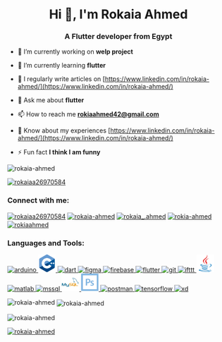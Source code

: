 <h1 align="center">Hi 👋, I'm Rokaia Ahmed</h1>
<h3 align="center">A Flutter developer from Egypt</h3>


- 🔭 I’m currently working on **welp project**

- 🌱 I’m currently learning **flutter**

- 📝 I regularly write articles on [https://www.linkedin.com/in/rokaia-ahmed/](https://www.linkedin.com/in/rokaia-ahmed/)

- 💬 Ask me about **flutter**

- 📫 How to reach me **rokiaahmed42@gmail.com**

- 📄 Know about my experiences [https://www.linkedin.com/in/rokaia-ahmed/](https://www.linkedin.com/in/rokaia-ahmed/)

- ⚡ Fun fact **I think I am funny**

 <p align="left"> <img src="https://komarev.com/ghpvc/?username=rokaia-ahmed&label=Profile%20views&color=0e75b6&style=flat" alt="rokaia-ahmed" /> </p>

<p align="left"> <a href="https://twitter.com/rokaiaa26970584" target="blank"><img src="https://img.shields.io/twitter/follow/rokaiaa26970584?logo=twitter&style=for-the-badge" alt="rokaiaa26970584" /></a> </p>


<h3 align="left">Connect with me:</h3>
<p align="left">
<a href="https://twitter.com/rokaiaa26970584" target="blank"><img align="center" src="https://raw.githubusercontent.com/rahuldkjain/github-profile-readme-generator/master/src/images/icons/Social/twitter.svg" alt="rokaiaa26970584" height="30" width="40" /></a>
<a href="https://linkedin.com/in/rokaia-ahmed" target="blank"><img align="center" src="https://raw.githubusercontent.com/rahuldkjain/github-profile-readme-generator/master/src/images/icons/Social/linked-in-alt.svg" alt="rokaia-ahmed" height="30" width="40" /></a>
<a href="https://instagram.com/rokaia_.ahmed" target="blank"><img align="center" src="https://raw.githubusercontent.com/rahuldkjain/github-profile-readme-generator/master/src/images/icons/Social/instagram.svg" alt="rokaia_.ahmed" height="30" width="40" /></a>
<a href="https://www.leetcode.com/rokia-ahmed" target="blank"><img align="center" src="https://raw.githubusercontent.com/rahuldkjain/github-profile-readme-generator/master/src/images/icons/Social/leet-code.svg" alt="rokia-ahmed" height="30" width="40" /></a>
<a href="https://discord.gg/rokiaahmed" target="blank"><img align="center" src="https://raw.githubusercontent.com/rahuldkjain/github-profile-readme-generator/master/src/images/icons/Social/discord.svg" alt="rokiaahmed" height="30" width="40" /></a>
</p>

<h3 align="left">Languages and Tools:</h3>
<p align="left"> <a href="https://www.arduino.cc/" target="_blank" rel="noreferrer"> <img src="https://cdn.worldvectorlogo.com/logos/arduino-1.svg" alt="arduino" width="40" height="40"/> </a> <a href="https://www.w3schools.com/cpp/" target="_blank" rel="noreferrer"> <img src="https://raw.githubusercontent.com/devicons/devicon/master/icons/cplusplus/cplusplus-original.svg" alt="cplusplus" width="40" height="40"/> </a> <a href="https://dart.dev" target="_blank" rel="noreferrer"> <img src="https://www.vectorlogo.zone/logos/dartlang/dartlang-icon.svg" alt="dart" width="40" height="40"/> </a> <a href="https://www.figma.com/" target="_blank" rel="noreferrer"> <img src="https://www.vectorlogo.zone/logos/figma/figma-icon.svg" alt="figma" width="40" height="40"/> </a> <a href="https://firebase.google.com/" target="_blank" rel="noreferrer"> <img src="https://www.vectorlogo.zone/logos/firebase/firebase-icon.svg" alt="firebase" width="40" height="40"/> </a> <a href="https://flutter.dev" target="_blank" rel="noreferrer"> <img src="https://www.vectorlogo.zone/logos/flutterio/flutterio-icon.svg" alt="flutter" width="40" height="40"/> </a> <a href="https://git-scm.com/" target="_blank" rel="noreferrer"> <img src="https://www.vectorlogo.zone/logos/git-scm/git-scm-icon.svg" alt="git" width="40" height="40"/> </a> <a href="https://ifttt.com/" target="_blank" rel="noreferrer"> <img src="https://www.vectorlogo.zone/logos/ifttt/ifttt-ar21.svg" alt="ifttt" width="40" height="40"/> </a> <a href="https://www.java.com" target="_blank" rel="noreferrer"> <img src="https://raw.githubusercontent.com/devicons/devicon/master/icons/java/java-original.svg" alt="java" width="40" height="40"/> </a> <a href="https://www.mathworks.com/" target="_blank" rel="noreferrer"> <img src="https://upload.wikimedia.org/wikipedia/commons/2/21/Matlab_Logo.png" alt="matlab" width="40" height="40"/> </a> <a href="https://www.microsoft.com/en-us/sql-server" target="_blank" rel="noreferrer"> <img src="https://www.svgrepo.com/show/303229/microsoft-sql-server-logo.svg" alt="mssql" width="40" height="40"/> </a> <a href="https://www.mysql.com/" target="_blank" rel="noreferrer"> <img src="https://raw.githubusercontent.com/devicons/devicon/master/icons/mysql/mysql-original-wordmark.svg" alt="mysql" width="40" height="40"/> </a> <a href="https://www.photoshop.com/en" target="_blank" rel="noreferrer"> <img src="https://raw.githubusercontent.com/devicons/devicon/master/icons/photoshop/photoshop-line.svg" alt="photoshop" width="40" height="40"/> </a> <a href="https://postman.com" target="_blank" rel="noreferrer"> <img src="https://www.vectorlogo.zone/logos/getpostman/getpostman-icon.svg" alt="postman" width="40" height="40"/> </a> <a href="https://www.tensorflow.org" target="_blank" rel="noreferrer"> <img src="https://www.vectorlogo.zone/logos/tensorflow/tensorflow-icon.svg" alt="tensorflow" width="40" height="40"/> </a> <a href="https://www.adobe.com/products/xd.html" target="_blank" rel="noreferrer"> <img src="https://cdn.worldvectorlogo.com/logos/adobe-xd.svg" alt="xd" width="40" height="40"/> </a> </p>






<p><img align="left" src="https://github-readme-stats.vercel.app/api/top-langs?username=rokaia-ahmed&show_icons=true&locale=en&layout=compact" alt="rokaia-ahmed" /></p>

<p>&nbsp;<img align="center" src="https://github-readme-stats.vercel.app/api?username=rokaia-ahmed&show_icons=true&locale=en" alt="rokaia-ahmed" /></p>

<p><img align="center" src="https://github-readme-streak-stats.herokuapp.com/?user=rokaia-ahmed&" alt="rokaia-ahmed" /></p>

<p align="left"> <a href="https://github.com/ryo-ma/github-profile-trophy"><img src="https://github-profile-trophy.vercel.app/?username=rokaia-ahmed" alt="rokaia-ahmed" /></a> </p>
